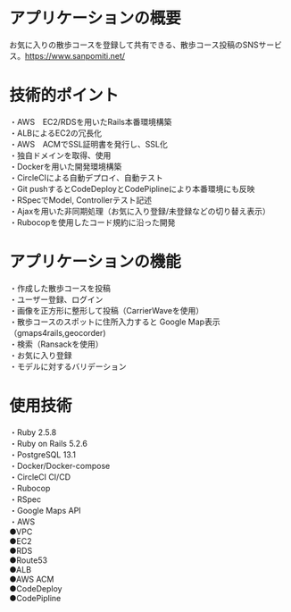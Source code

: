 # アプリケーションの概要
お気に入りの散歩コースを登録して共有できる、散歩コース投稿のSNSサービス。https://www.sanpomiti.net/

# 技術的ポイント
・AWS　EC2/RDSを用いたRails本番環境構築  
・ALBによるEC2の冗長化  
・AWS　ACMでSSL証明書を発行し、SSL化  
・独自ドメインを取得、使用  
・Dockerを用いた開発環境構築  
・CircleCIによる自動デプロイ、自動テスト  
・Git pushするとCodeDeployとCodePiplineにより本番環境にも反映  
・RSpecでModel, Controllerテスト記述  
・Ajaxを用いた非同期処理（お気に入り登録/未登録などの切り替え表示）  
・Rubocopを使用したコード規約に沿った開発  


# アプリケーションの機能
・作成した散歩コースを投稿  
・ユーザー登録、ログイン  
・画像を正方形に整形して投稿（CarrierWaveを使用）    
・散歩コースのスポットに住所入力すると Google Map表示（gmaps4rails,geocorder)  
・検索（Ransackを使用）  
・お気に入り登録  
・モデルに対するバリデーション    

# 使用技術
・Ruby 2.5.8  
・Ruby on Rails 5.2.6  
・PostgreSQL 13.1  
・Docker/Docker-compose  
・CircleCI CI/CD  
・Rubocop  
・RSpec  
・Google Maps API  
・AWS  
  ●VPC  
  ●EC2  
  ●RDS  
  ●Route53  
  ●ALB  
  ●AWS ACM  
  ●CodeDeploy  
  ●CodePipline  
